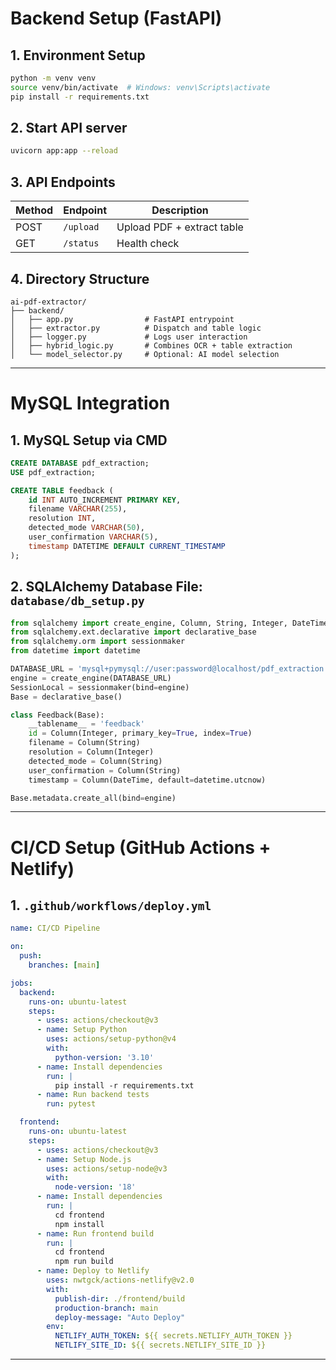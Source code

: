 # Backend Setup (FastAPI)

## 1. Environment Setup
```bash
python -m venv venv
source venv/bin/activate  # Windows: venv\Scripts\activate
pip install -r requirements.txt
```

## 2. Start API server
```bash
uvicorn app:app --reload
```

## 3. API Endpoints
| Method | Endpoint        | Description                |
|--------|------------------|----------------------------|
| POST   | `/upload`       | Upload PDF + extract table |
| GET    | `/status`       | Health check               |

## 4. Directory Structure
```
ai-pdf-extractor/
├── backend/
│   ├── app.py                # FastAPI entrypoint
│   ├── extractor.py          # Dispatch and table logic
│   ├── logger.py             # Logs user interaction
│   ├── hybrid_logic.py       # Combines OCR + table extraction
│   └── model_selector.py     # Optional: AI model selection
```

---

# MySQL Integration

## 1. MySQL Setup via CMD
```sql
CREATE DATABASE pdf_extraction;
USE pdf_extraction;

CREATE TABLE feedback (
    id INT AUTO_INCREMENT PRIMARY KEY,
    filename VARCHAR(255),
    resolution INT,
    detected_mode VARCHAR(50),
    user_confirmation VARCHAR(5),
    timestamp DATETIME DEFAULT CURRENT_TIMESTAMP
);
```

## 2. SQLAlchemy Database File: `database/db_setup.py`
```python
from sqlalchemy import create_engine, Column, String, Integer, DateTime
from sqlalchemy.ext.declarative import declarative_base
from sqlalchemy.orm import sessionmaker
from datetime import datetime

DATABASE_URL = 'mysql+pymysql://user:password@localhost/pdf_extraction'
engine = create_engine(DATABASE_URL)
SessionLocal = sessionmaker(bind=engine)
Base = declarative_base()

class Feedback(Base):
    __tablename__ = 'feedback'
    id = Column(Integer, primary_key=True, index=True)
    filename = Column(String)
    resolution = Column(Integer)
    detected_mode = Column(String)
    user_confirmation = Column(String)
    timestamp = Column(DateTime, default=datetime.utcnow)

Base.metadata.create_all(bind=engine)
```

---

# CI/CD Setup (GitHub Actions + Netlify)

## 1. `.github/workflows/deploy.yml`
```yaml
name: CI/CD Pipeline

on:
  push:
    branches: [main]

jobs:
  backend:
    runs-on: ubuntu-latest
    steps:
      - uses: actions/checkout@v3
      - name: Setup Python
        uses: actions/setup-python@v4
        with:
          python-version: '3.10'
      - name: Install dependencies
        run: |
          pip install -r requirements.txt
      - name: Run backend tests
        run: pytest

  frontend:
    runs-on: ubuntu-latest
    steps:
      - uses: actions/checkout@v3
      - name: Setup Node.js
        uses: actions/setup-node@v3
        with:
          node-version: '18'
      - name: Install dependencies
        run: |
          cd frontend
          npm install
      - name: Run frontend build
        run: |
          cd frontend
          npm run build
      - name: Deploy to Netlify
        uses: nwtgck/actions-netlify@v2.0
        with:
          publish-dir: ./frontend/build
          production-branch: main
          deploy-message: "Auto Deploy"
        env:
          NETLIFY_AUTH_TOKEN: ${{ secrets.NETLIFY_AUTH_TOKEN }}
          NETLIFY_SITE_ID: ${{ secrets.NETLIFY_SITE_ID }}
```

---


